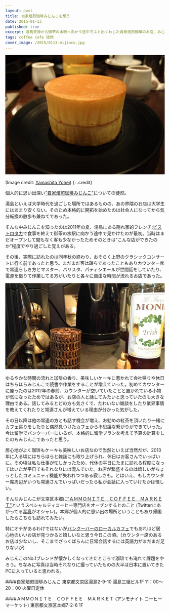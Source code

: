 ```yaml
---
layout: post
title: 自家焙煎珈琲みじんこを想う
date: 2015-01-13
published: true
excerpt: 湯島天神から御茶の水駅へ向かう途中でふと出くわした自家焙煎珈琲のお店、みじんこ
tags: coffee cafe 徒然
cover_image: /2015/0113-mijinco.jpg
---
```

![pancake at Mijinco coffee](/images/2015/0113-mijinco.jpg)

(Image credit: [Yamashita Yohei](https://www.flickr.com/photos/monana7/8688202215))
{: .credit}

個人的に思い出深い["自家焙煎珈琲みじんこ"](http://mijinco-coffee.com/)についての徒然。

湯島といえば大学時代を過ごした場所ではあるものの、あの界隈のお店は大学生にはあまり安くない。そのため本格的に開拓を始めたのは社会人になってから気分転換の散歩も兼ねてであった。

そんな中みじんこを知ったのは2011年の夏、湯島にある隠れ家的フレンチ:[ビストロタカ](http://bistrot-taka.com/)で食事を終えて御茶の水駅に向かう途中で見かけたのが最初。当時はまだオープンして間もなく客も少なかったためそのときは"こんな店ができたのか"程度でやり過ごした覚えがある。

その後、実際に訪れたのは同年秋の終わり、おそらく上野のクラシックコンサートに行く前であったと思う。まだまだ客は疎らであったこともありカウンター席で常連らしき方とマスター、バリスタ、パティシエールが世間話をしていたり、電源を借りて作業してる方がいたりと各々に自由な時間が流れるお店であった。

![interior at Mijinco coffee](/images/2015/0113-mijinco2.jpg)

ゆるやかな時間の流れと珈琲の香り、美味しいケーキに惹かれて会社帰りや休日はちらほらみじんこで読書や作業をすることが増えていった。初めてカウンターに座ったのは2012年の春前、カウンターが空いていたことと置かれている小物が気になったためではあるが、お店の人と話してみたいと思っていたのも大きな理由である。話してみるとどの方も気さくで、たわいない雑談をしたり業界事情を教えてくれたりと常連さんが増えている理由が分かった気がした。

その日以降は他の常連の方とも話す機会が増え、お勧めの紅茶を頂いたり一緒にカフェ巡りをしたりと偶然見つけたカフェから不思議な繋がりができていった。今は留学でバンクーバーにいるが、本格的に留学プランを考えて予算の計算をしたのもみじんこであったと思う。

居心地がよく珈琲もケーキも美味しいお店なので当然といえば当然だが、2013年に入る頃にはちらほらと雑誌にも取り上げられ、休日はお客さんでいっぱいに。その頃は私も仕事が忙しかったため、代休の平日にたまに訪れる程度になってはいたが平日でもそれなりには混んでいた。お店が繁盛するのは嬉しいがちょっとしたコミュニティ機能が失われつつある寂しさも。とはいえ、もしカウンター席周辺がいつも常連さんでいっぱいだったら私が会話に入っていけたかは怪しい。

そんなみじんこが文京区本郷に[”ＡＭＭＯＮＩＴＥ　ＣＯＦＦＥＥ　ＭＡＲＫＥＴ”](http://blog.mijinco-coffee.com/?eid=274)というスペシャルティコーヒー専門店をオープンするとのこと (Twitterにあがってる[写真](https://twitter.com/mijincoffee/status/546464900940173312)がオシャレ)。本郷が個人的に思い出の場所ということもあり帰国したらこちらも訪れてみたい。


特にオチがあるわけではないが[バンクーバーのローカルカフェ](http://www.vancitybuzz.com/2014/05/best-independent-coffee-shops-vancouver/)でもあれほど居心地のいいお店が見つかると嬉しいなと思う今日この頃。(カウンター席のあるお店は少ないし、そこまでざっくばらんに日常会話するには英語力がまだまだ足りないが)


みじんこのNo.1ブレンドが懐かしくなってきたところで珈琲でも淹れて課題をやろう。ちなみに写真は当時それなりに撮っていたものの大半は日本に置いてきたPCに入っていると思われる。

####自家焙煎珈琲みじんこ
	東京都文京区湯島2-9-10 湯島三組ビル1F
	11：00～20：00
	火曜日定休

####ＡＭＭＯＮＩＴＥ　ＣＯＦＦＥＥ　ＭＡＲＫＥＴ (アンモナイト コーヒー マーケット)
	東京都文京区本郷7-2-6 1F




